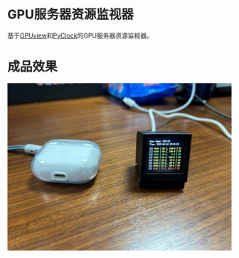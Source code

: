 # GPU服务器资源监视器
基于[GPUview](https://github.com/EccHui/gpuview)和[PyClock](https://github.com/01studio-lab/pyClock)的GPU服务器资源监视器。

# 成品效果
![Shot of GPUmonitor](https://github.com/EccHui/GPU_Server_Monitor/blob/main/gpu_monitor.jpg)
